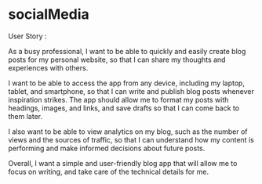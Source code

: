 # socialMedia

  User Story :

  As a busy professional, I want to be able to quickly and easily create blog posts for my personal website, 
 so that I can share my thoughts and experiences with others.

 I want to be able to access the app from any device, including my laptop, tablet, and smartphone,
  so that I can write and publish blog posts whenever inspiration strikes. The app should allow me to format my posts with headings, images, 
  and links, and save drafts so that I can come back to them later.

 I also want to be able to view analytics on my blog, such as the number of views and the sources of traffic, 
 so that I can understand how my content is performing and make informed decisions about future posts.

 Overall, I want a simple and user-friendly blog app that will allow me to focus on writing, 
 and take care of the technical details for me.